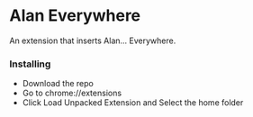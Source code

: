 # Alan Everywhere

An extension that inserts Alan... Everywhere.

### Installing

* Download the repo
* Go to chrome://extensions
* Click Load Unpacked Extension and Select the home folder

